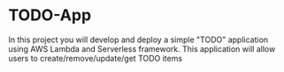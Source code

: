 # TODO-App
In this project you will develop and deploy a simple "TODO" application using AWS Lambda and Serverless framework. This application will allow users to create/remove/update/get TODO items

